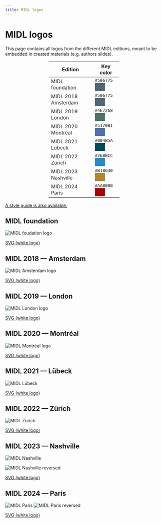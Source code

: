 ```yaml
---
title: MIDL logos
---
```

<style>
.box {
  float: left;
  height: 1.625em;
  width: 2em;
}

table {
  width: 45%;
}
</style>
# MIDL logos
This page contains all logos from the different MIDL editions, meant to be embedded in created materials (e.g. authors slides).
<!-- An alternative `.svg` version is available, and the html code of the key-color of each edition is also mentioned. -->

<center>

| Edition | Key color |
|---------|-----------|
| MIDL foundation | `#506775` <div class="box" style="background-color: #506775"></div> |
| MIDL 2018 Amsterdam | `#506775` <div class="box" style="background-color: #506775"></div> |
| MIDL 2019 London | `#4E7268` <div class="box" style="background-color: #4E7268"></div> |
| MIDL 2020 Montréal | `#5170B1` <div class="box" style="background-color: #5170B1"></div> |
| MIDL 2021 Lübeck | `#004B5A` <div class="box" style="background-color: #004B5A"></div> |
| MIDL 2022 Zürich | `#268BCC` <div class="box" style="background-color: #268BCC"></div> |
| MIDL 2023 Nashville | `#B18630` <div class="box" style="background-color: #B18630"></div> |
| MIDL 2024 Paris | `#AA0000` <div class="box" style="background-color: #AA0000"></div> |

</center>

[A style guide is also available.](/style-guide.html)

## MIDL foundation
![MIDL foudation logo](/logos/midl/logo_color.png)

[SVG (white logo)](/logos/midl/logo_white.svg)

## MIDL 2018 — Amsterdam
![MIDL Amsterdam logo](/logos/2018/logo.png)

[SVG (white logo)](/logos/2018/logo_white.svg)

## MIDL 2019 — London
![MIDL London logo](/logos/2019/logo.png)

[SVG (white logo)](/logos/2019/logo_white.svg)

## MIDL 2020 — Montréal
![MIDL Montréal logo](/logos/2020/logo.png)

[SVG (white logo)](/logos/2020/logo_white.svg)

## MIDL 2021 — Lübeck
![MIDL Lübeck](/logos/2021/logo.png)

[SVG (white logo)](/logos/2021/logo_white.svg)

## MIDL 2022 — Zürich
![MIDL Zürich](/logos/2022/logo.png)

[SVG (white logo)](/logos/2022/logo_white.svg)

## MIDL 2023 — Nashville
![MIDL Nashville](/logos/2023/logo.png)

![MIDL Nashville reversed](/logos/2023/logo_gold.png)

[SVG (white logo)](/logos/2023/logo_white.svg)

## MIDL 2024 — Paris
![MIDL Paris](/logos/2024/logo.png)
![MIDL Paris reversed](/logos/2024/logo_red.png)

[SVG (white logo)](/logos/2024/logo_white.svg)